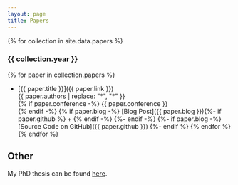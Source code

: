 ```yaml
---
layout: page
title: Papers
---
```


{% for collection in site.data.papers %}
### {{ collection.year }}
  {% for paper in collection.papers %}
  + [{{ paper.title }}]({{ paper.link }})  
    {{ paper.authors | replace: "*", "\*" }}  
    {% if paper.conference -%}
      {{ paper.conference }}  
    {% endif -%}
    {% if paper.blog -%}
      [Blog Post]({{ paper.blog }}){%- if paper.github %} \+ {% endif -%}
    {%- endif -%}
    {%- if paper.blog -%}
      [Source Code on GitHub]({{ paper.github }})
    {%- endif %}
  {% endfor %}
{% endfor %}


## Other
My PhD thesis can be found <a href='https://opencommons.uconn.edu/cgi/viewcontent.cgi?article=8494&context=dissertations'>here</a>. 
